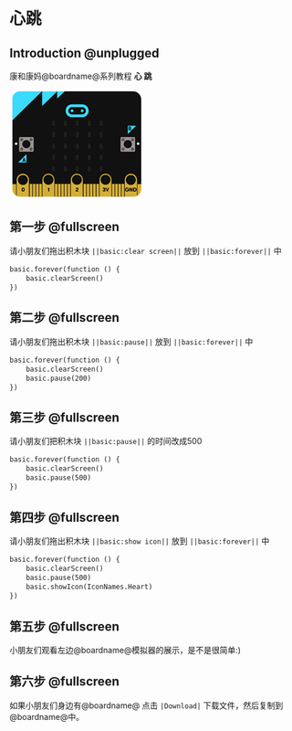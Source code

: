 # 心跳

## Introduction @unplugged

康和康妈@boardname@系列教程 **心 跳**

![心跳](https://github.com/ihuanglei/pxt-ylwl-tutorials/blob/master/microbit/assets/flashheart.gif?raw=true)

## 第一步 @fullscreen

请小朋友们拖出积木块 ``||basic:clear screen||`` 放到 ``||basic:forever||`` 中

```blocks
basic.forever(function () {
    basic.clearScreen()
})
```

## 第二步 @fullscreen

请小朋友们拖出积木块 ``||basic:pause||`` 放到 ``||basic:forever||`` 中

```blocks
basic.forever(function () {
    basic.clearScreen()
    basic.pause(200)
})
```

## 第三步 @fullscreen

请小朋友们把积木块 ``||basic:pause||`` 的时间改成500

```blocks
basic.forever(function () {
    basic.clearScreen()
    basic.pause(500)
})
```

## 第四步 @fullscreen

请小朋友们拖出积木块 ``||basic:show icon||`` 放到 ``||basic:forever||`` 中

```blocks
basic.forever(function () {
    basic.clearScreen()
    basic.pause(500)
    basic.showIcon(IconNames.Heart)
})
```

## 第五步 @fullscreen

小朋友们观看左边@boardname@模拟器的展示，是不是很简单:)

## 第六步 @fullscreen

如果小朋友们身边有@boardname@ 点击 ``|Download|`` 下载文件，然后复制到@boardname@中。
